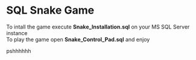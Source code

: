 # SQL Snake Game

To intall the game execute  **Snake_Installation.sql** on your MS SQL Server instance                                                    
To play the game open **Snake_Control_Pad.sql** and enjoy                                                                                
                                                                                                                                         
pshhhhhh
